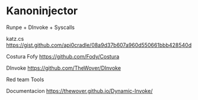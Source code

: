 # Kanoninjector
Runpe + DInvoke +  Syscalls

katz.cs
https://gist.github.com/api0cradle/08a9d37b607a960d550661bbb428540d

Costura Fofy
https://github.com/Fody/Costura

DInvoke
https://github.com/TheWover/DInvoke


Red team Tools


Documentacion https://thewover.github.io/Dynamic-Invoke/
